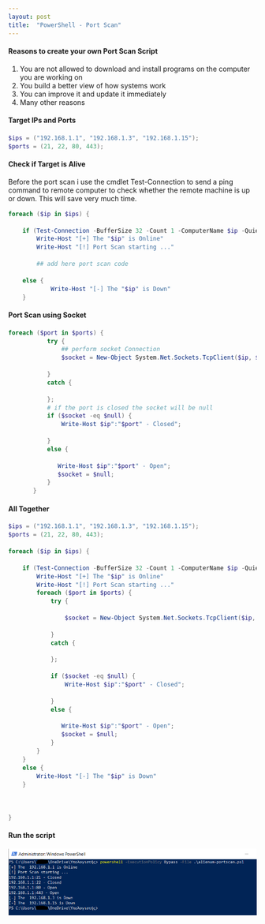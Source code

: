 ```yaml
---
layout: post
title:  "PowerShell - Port Scan"
---
```


#### Reasons to create your own Port Scan Script

1. You are not allowed to download and install programs on the computer you are working on
2. You build a better view of how systems work
3. You can improve it and update it immediately
4. Many other reasons

#### Target IPs and Ports

```powershell
$ips = ("192.168.1.1", "192.168.1.3", "192.168.1.15");
$ports = (21, 22, 80, 443);
```

#### Check if Target is Alive

Before the port scan i use the cmdlet Test-Connection to send a ping command to remote computer to check whether the remote machine is up or down. This will save very much time.

```powershell
foreach ($ip in $ips) {

    if (Test-Connection -BufferSize 32 -Count 1 -ComputerName $ip -Quiet) {
        Write-Host "[+] The "$ip" is Online"
        Write-Host "[!] Port Scan starting ..."

        ## add here port scan code

    else {
            Write-Host "[-] The "$ip" is Down"
    }
```

#### Port Scan using Socket

```powershell
foreach ($port in $ports) {
           try {
               ## perform socket Connection
               $socket = New-Object System.Net.Sockets.TcpClient($ip, $port);

           }
           catch {

           };
           # if the port is closed the socket will be null
           if ($socket -eq $null) {
               Write-Host $ip":"$port" - Closed";

           }
           else {

              Write-Host $ip":"$port" - Open";
              $socket = $null;
           }
       }
```

#### All Together

```powershell
$ips = ("192.168.1.1", "192.168.1.3", "192.168.1.15");
$ports = (21, 22, 80, 443);

foreach ($ip in $ips) {

    if (Test-Connection -BufferSize 32 -Count 1 -ComputerName $ip -Quiet) {
        Write-Host "[+] The "$ip" is Online"
        Write-Host "[!] Port Scan starting ..."
        foreach ($port in $ports) {
            try {

                $socket = New-Object System.Net.Sockets.TcpClient($ip, $port);

            }
            catch {

            };

            if ($socket -eq $null) {
                Write-Host $ip":"$port" - Closed";

            }
            else {

               Write-Host $ip":"$port" - Open";
               $socket = $null;
            }
        }
    }
    else {
        Write-Host "[-] The "$ip" is Down"
    }



}
```

#### Run the script

![image]( /assets/img/powershell-scan/1.PNG)

